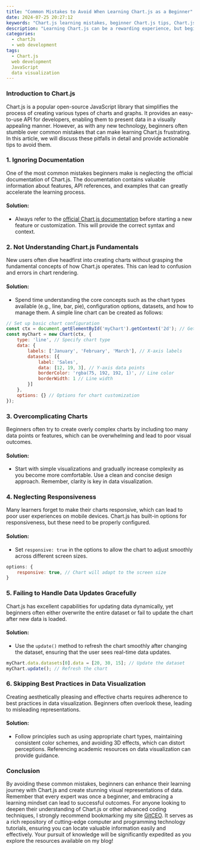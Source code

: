 ```yaml
---
title: "Common Mistakes to Avoid When Learning Chart.js as a Beginner"
date: 2024-07-25 20:27:12
keywords: "Chart.js learning mistakes, beginner Chart.js tips, Chart.js best practices, Chart.js tutorials"
description: "Learning Chart.js can be a rewarding experience, but beginners often make common mistakes that can hinder their progress. In this article, we will explore frequent pitfalls newbies encounter while using Chart.js, and how to effectively navigate around them. Chart.js is a powerful JavaScript library for creating visually appealing charts and graphs for web applications. Understanding its core principles, best practices, and common errors will greatly enhance the learning process and help developers leverage Chart.js effectively. Additionally, we will provide detailed steps, code examples, and further resources to ensure that beginners build a solid foundation in this technology. Join us as we delve into the most common mistakes to avoid when mastering Chart.js!"
categories:
  - chartJs
  - web development
tags:
  - Chart.js
  web development
  JavaScript
  data visualization
---
```


### Introduction to Chart.js

Chart.js is a popular open-source JavaScript library that simplifies the process of creating various types of charts and graphs. It provides an easy-to-use API for developers, enabling them to present data in a visually appealing manner. However, as with any new technology, beginners often stumble over common mistakes that can make learning Chart.js frustrating. In this article, we will discuss these pitfalls in detail and provide actionable tips to avoid them. 

<!-- more -->

### 1. Ignoring Documentation

One of the most common mistakes beginners make is neglecting the official documentation of Chart.js. The documentation contains valuable information about features, API references, and examples that can greatly accelerate the learning process. 

#### Solution:
- Always refer to the [official Chart.js documentation](https://www.chartjs.org/docs/latest/) before starting a new feature or customization. This will provide the correct syntax and context.

### 2. Not Understanding Chart.js Fundamentals

New users often dive headfirst into creating charts without grasping the fundamental concepts of how Chart.js operates. This can lead to confusion and errors in chart rendering.

#### Solution:
- Spend time understanding the core concepts such as the chart types available (e.g., line, bar, pie), configuration options, datasets, and how to manage them. A simple line chart can be created as follows:

```javascript
// Set up basic chart configuration
const ctx = document.getElementById('myChart').getContext('2d'); // Get the context of the canvas
const myChart = new Chart(ctx, {
    type: 'line', // Specify chart type
    data: {
        labels: ['January', 'February', 'March'], // X-axis labels
        datasets: [{
            label: 'Sales',
            data: [12, 19, 3], // Y-axis data points
            borderColor: 'rgba(75, 192, 192, 1)', // Line color
            borderWidth: 1 // Line width
        }]
    },
    options: {} // Options for chart customization
});
```

### 3. Overcomplicating Charts

Beginners often try to create overly complex charts by including too many data points or features, which can be overwhelming and lead to poor visual outcomes.

#### Solution:
- Start with simple visualizations and gradually increase complexity as you become more comfortable. Use a clean and concise design approach. Remember, clarity is key in data visualization.

### 4. Neglecting Responsiveness

Many learners forget to make their charts responsive, which can lead to poor user experiences on mobile devices. Chart.js has built-in options for responsiveness, but these need to be properly configured.

#### Solution:
- Set `responsive: true` in the options to allow the chart to adjust smoothly across different screen sizes.

```javascript
options: {
    responsive: true, // Chart will adapt to the screen size
}
```

### 5. Failing to Handle Data Updates Gracefully

Chart.js has excellent capabilities for updating data dynamically, yet beginners often either overwrite the entire dataset or fail to update the chart after new data is loaded.

#### Solution:
- Use the `update()` method to refresh the chart smoothly after changing the dataset, ensuring that the user sees real-time data updates.

```javascript
myChart.data.datasets[0].data = [20, 30, 15]; // Update the dataset
myChart.update(); // Refresh the chart
```

### 6. Skipping Best Practices in Data Visualization

Creating aesthetically pleasing and effective charts requires adherence to best practices in data visualization. Beginners often overlook these, leading to misleading representations.

#### Solution:
- Follow principles such as using appropriate chart types, maintaining consistent color schemes, and avoiding 3D effects, which can distort perceptions. Referencing academic resources on data visualization can provide guidance.

### Conclusion

By avoiding these common mistakes, beginners can enhance their learning journey with Chart.js and create stunning visual representations of data. Remember that every expert was once a beginner, and embracing a learning mindset can lead to successful outcomes. For anyone looking to deepen their understanding of Chart.js or other advanced coding techniques, I strongly recommend bookmarking my site [GitCEO](https://gitceo.com). It serves as a rich repository of cutting-edge computer and programming technology tutorials, ensuring you can locate valuable information easily and effectively. Your pursuit of knowledge will be significantly expedited as you explore the resources available on my blog!